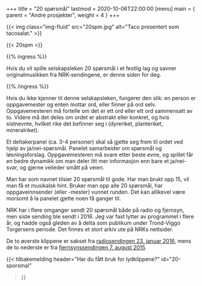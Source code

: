 +++
title = "20 spørsmål"
lastmod = 2020-10-06T22:00:00
[menu]
main = { parent = "Andre prosjekter", weight = 4 }
+++

<!-- markdownlint-disable MD013 MD034 MD032 -->

{{< img
    class="img-fluid"
    src="20spm.jpg"
    alt="Taco presentert som tacosalat."
    >}}

{{< 20spm >}}

{{% ingress %}}

Hvis du vil spille selskapsleken 20 spørsmål i et festlig lag og savner originalmusikken fra
NRK-sendingene, er denne siden for deg.

{{% /ingress %}}

Hvis du ikke kjenner til denne selskapsleken, fungerer den slik: en person er oppgavemester
og enten mottar ord, eller finner på ord selv. Oppgavemesteren må fortelle om det er ett ord
eller ett ord sammensatt av to. Videre må det deles om ordet er abstrakt eller konkret, og hvis
sistnevnte, hvilket rike det befinner seg i (dyreriket, planteriket, mineralriket).

Et deltakerpanel (ca. 3-4 personer) skal så gjette seg frem til ordet ved hjelp av ja/nei-spørsmål.
Panelet samarbeider om spørsmål og løsningsforslag.
Oppgavemesteren må svare etter beste evne, og spillet får en bedre dynamikk om man deler litt
mer informasjon enn bare et ja/nei-svar, og gjerne veileder smått på veien.

Man har som navnet tilsier 20 spørsmål til gode. Har man brukt opp 15, vil man få et musikalsk
hint. Bruker man opp alle 20 spørsmål, har oppgaveinnsender (eller -mester) vunnet runden. Det
kan allikevel være morsomt å la panelet gjette noen få ganger til.

NRK har i flere omganger sendt 20 spørsmål både på radio og fjernsyn, men siste sending ble sendt
i 2016. Jeg var fast lytter av programmet i flere år, og hadde også gleden av å delta som
publikum under Trond-Viggo Torgersens periode. Det finnes et stort arkiv ute på NRKs nettsider.

De to øverste klippene er sakset fra [radiosendingen 23. januar 2016][radio],
mens de to nederste er fra [fjernsynssendingen 7. august 2015][tv].

{{< tilbakemelding
header="Har du fått bruk for lydklippene?"
id="20-sporsmal"
>}}

[radio]: https://radio.nrk.no/serie/20-spoersmaal-radio/sesong/201601/MUHR19000316
[tv]: https://tv.nrk.no/serie/20-spoersmaal-tv/2015/MUHH42001415/avspiller
